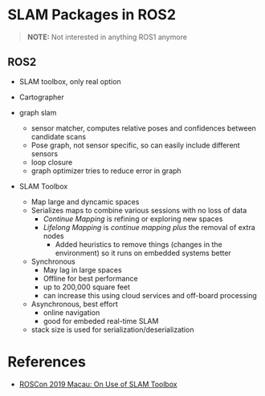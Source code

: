 # SLAM Packages in ROS2

> **NOTE:** Not interested in anything ROS1 anymore

## ROS2

- SLAM toolbox, only real option
- Cartographer

- graph slam
    - sensor matcher, computes relative poses and confidences between candidate scans
    - Pose graph, not sensor specific, so can easily include different sensors
    - loop closure
    - graph optimizer tries to reduce error in graph

- SLAM Toolbox
    - Map large and dyncamic spaces
    - Serializes maps to combine various sessions with no loss of data
        - *Continue Mapping* is refining or exploring new spaces
        - *Lifelong Mapping* is *continue mapping* _plus_ the removal of extra nodes
            - Added heuristics to remove things (changes in the environment) so it runs on embedded systems better
    - Synchronous
        - May lag in large spaces
        - Offline for best performance
        - up to 200,000 square feet
        - can increase this using cloud services and off-board processing
    - Asynchronous, best effort
        - online navigation
        - good for embeded real-time SLAM
    - stack size is used for serialization/deserialization

# References

- [ROSCon 2019 Macau: On Use of SLAM Toolbox](https://vimeo.com/378682207)
